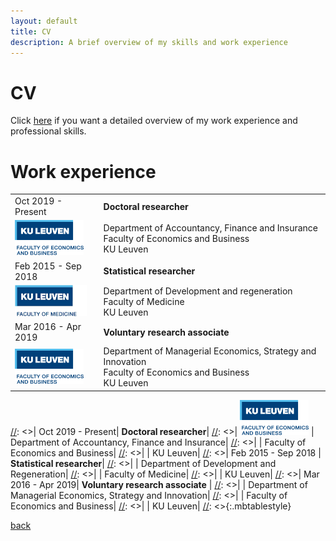 ```yaml
---
layout: default
title: CV
description: A brief overview of my skills and work experience
---
```

# CV
Click [here](./CV/CurriculumVitaeCampoBavoGithub2022.pdf) if you want a detailed overview of my work experience and professional skills.

# Work experience
<table style="text-align: left; width: 100%;border:0">
  <tbody>
    <tr>
      <td style="border:0">
      Oct 2019 - Present
      </td>
      <td style="border:0">
      <b>Doctoral researcher</b>
      </td>
    </tr>
    <tr>
      <td style="border:0">
      <a href="https://feb.kuleuven.be/eng/home"><img src="/img/KULFEBAdj.png" width="110px" height="56px"/></a>
      </td>
      <td style="border:0">
      Department of Accountancy, Finance and Insurance<br>
      Faculty of Economics and Business<br>
      KU Leuven
      </td>
    </tr>
    <tr>
      <td style="border:0">
      Feb 2015 - Sep 2018
      </td>
      <td style="border:0">
      <b>Statistical researcher</b>
      </td>
    </tr>
    <tr>
      <td style="border:0">
      <a href="https://med.kuleuven.be/en"><img src="/img/KULMedicineAdj.png" width="115px" height="50px"/></a>
      </td>
      <td style="border:0">
      Department of Development and regeneration<br>
      Faculty of Medicine<br>
      KU Leuven
      </td>
    </tr>
    <tr>
      <td style="border:0">
      Mar 2016 - Apr 2019
      </td>
      <td style="border:0">
      <b>Voluntary research associate</b>
      </td>
    </tr>
    <tr>
      <td style="border:0">
      <a href="https://feb.kuleuven.be/eng/home"><img src="/img/KULFEBAdj.png" width="110px" height="56px"/></a>
      </td>
      <td style="border:0">
      Department of Managerial Economics, Strategy and Innovation<br>
      Faculty of Economics and Business<br>
      KU Leuven
      </td>
    </tr>
  </tbody>
</table>


[//]: <>
[//]: <>| Oct 2019 - Present| **Doctoral researcher**|
[//]: <>|  <a href="https://www.kuleuven.be/kuleuven" target="_blank" rel="noopener"><img src="/img/KULFEB.png" alt="KU Leuven" loading="lazy" width="110px" height="56px"></a> | Department of Accountancy, Finance and Insurance|
[//]: <>|               | Faculty of Economics and Business|
[//]: <>|		| KU Leuven|
[//]: <>| Feb 2015 - Sep 2018 | **Statistical researcher**|
[//]: <>|		| Department of Development and Regeneration|
[//]: <>|		| Faculty of Medicine|
[//]: <>|		| KU Leuven|
[//]: <>| Mar 2016 - Apr 2019| **Voluntary research associate** |
[//]: <>|		| Department of Managerial Economics, Strategy and Innovation|
[//]: <>|		| Faculty of Economics and Business|
[//]: <>|		| KU Leuven|
[//]: <>{:.mbtablestyle}

[back](./)
